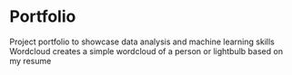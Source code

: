 # Portfolio
Project portfolio to showcase data analysis and machine learning skills
  Wordcloud creates a simple wordcloud of a person or lightbulb based on my resume
